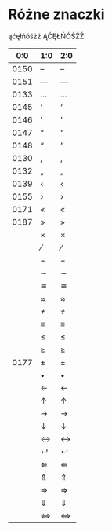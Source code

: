 # Różne znaczki

ąćęłńóśżź ĄĆĘŁŃÓŚŻŹ


| 0:0 | 1:0 | 2:0 |
| -- | -- | -- |
|0150|–|&ndash;|
|0151|—|&mdash;|
|0133|…|&hellip;|
|0145|‘|&lsquo;|
|0146|’|&rsquo;|
|0147|“|&ldquo;|
|0148|“|&rdquo;|
|0130|‚|&sbquo;|
|0132|„|&bdquo;|
|0139|‹|&lsaquo;|
|0155|›|&rsaquo;|
|0171|«|&laquo;|
|0187|»|&raquo;|
||×|&times;|
||⁄|&frasl;|
||−|&minus;|
||∼|&sim;|
||≅|&cong;|
||≈|&asymp;|
||≠|&ne;|
||≡|&equiv;|
||≤|&le;|
||≥|&ge;|
|0177|±|&plusmn;|
||•|&bull;|
||←|&larr;|
||↑|&uarr;|
||→|&rarr;|
||↓|&darr;|
||↔|&harr;|
||↵|&crarr;|
||⇐|&lArr;|
||⇑|&uArr;|
||⇒|&rArr;|
||⇓|&dArr;|
||⇔|&hArr;|
